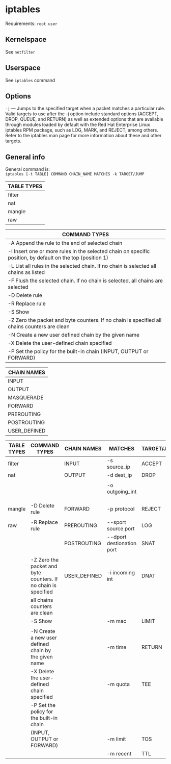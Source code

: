 # iptables
Requirements: `root user`

## Kernelspace
See `netfilter`

## Userspace
See `iptables` command

## Options
`-j` — Jumps to the specified target when a packet matches a particular rule. Valid targets to use after the -j option include standard options (ACCEPT, DROP, QUEUE, and RETURN) as well as extended options that are available through modules loaded by default with the Red Hat Enterprise Linux iptables RPM package, such as LOG, MARK, and REJECT, among others. Refer to the iptables man page for more information about these and other targets.


## General info

General command is:  
`iptables [-t TABLE] COMMAND CHAIN_NAME MATCHES -k TARGET/JUMP`


|  TABLE TYPES  |
|---------------|
|  filter       |
|  nat          |
|  mangle       |
|  raw          | 

| COMMAND TYPES                                                                                               |
|-------------------------------------------------------------------------------------------------------------|
| -A Append the rule to the end of selected chain                                                             |
| -I Insert one or more rules in the selected chain  on specific position, by default on the top (position 1) |
| -L List all rules in the selected chain. If no chain is selected all chains as listed                       |
| -F Flush the selected chain. If no chain is selected, all chains are selected                               |
| -D Delete rule                                                                                              |
| -R Replace rule                                                                                             |
| -S Show                                                                                                     |
| -Z Zero the packet and byte counters. If no chain is specified all chains counters are clean                |
| -N Create a new user defined chain by the given name                                                        |
| -X Delete the user-defined chain specified                                                                  |
| -P Set the policy for the built-in chain (INPUT, OUTPUT or FORWARD)                                         |

| CHAIN NAMES    |
|----------------|
| INPUT          |
| OUTPUT         |
| MASQUERADE     |
| FORWARD        |
| PREROUTING     |
| POSTROUTING    |
| USER_DEFINED   |


|  TABLE TYPES  |  COMMAND TYPES                                                  |  CHAIN NAMES       |   MATCHES                 | TARGET/JUMP  |
|---------------|-----------------------------------------------------------------|--------------------|---------------------------|--------------|
|  filter       |                                                                 | INPUT              | -s source_ip              | ACCEPT   
|  nat          |                                                                 | OUTPUT | -d dest_ip   | DROP         |
|               |                         |                    |                           |              |
|               |                    |                    | -o outgoing_int           |    |
|               |                                                                 |                    |                           |              |
|               |                                              |                    |                           |              |
|               |                                                                 |                    |                           |              |        
|  mangle       |  -D Delete rule                                                 |  FORWARD           | -p protocol               | REJECT       |
|               |                                                                 |                    |                           |              |           
|  raw          |  -R Replace rule                                                |  PREROUTING        | --sport source port       | LOG          |
|               |                                                                 |  POSTROUTING       | --dport destionation port | SNAT         |
|               |                                                                 |                    |                           |              |
|               |  -Z Zero the packet and byte counters. If no chain is specified |  USER_DEFINED      | -i incoming int           | DNAT         |
|               |     all chains counters are clean                               |                    |                           |              |
|               |  -S Show                                                        |                    | -m mac                    | LIMIT        |
|               |                                                                 |                    |                           |              |
|               |  -N Create a new user defined chain by the given name           |                    | -m time                   | RETURN       |
|               |  -X Delete the user-defined chain specified                     |                    | -m quota                  | TEE          |
|               |  -P Set the policy for the built-in chain                       |                    |                           |              |
|               |    (INPUT, OUTPUT or FORWARD)                                   |                    | -m limit                  | TOS          |
|               |                                                                 |                    | -m recent                 | TTL          |

